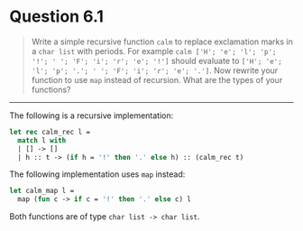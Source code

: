 # Question 6.1

> Write a simple recursive function `calm` to replace exclamation marks in a `char list` with periods.
> For example `calm ['H'; 'e'; 'l'; 'p'; '!'; ' '; 'F'; 'i'; 'r'; 'e'; '!']` should evaluate to `['H'; 'e'; 'l'; 'p'; '.'; ' '; 'F'; 'i'; 'r'; 'e'; '.']`.
> Now rewrite your function to use `map` instead of recursion.
> What are the types of your functions?

---

The following is a recursive implementation:
```ocaml
let rec calm_rec l =
  match l with
  | [] -> []
  | h :: t -> (if h = '!' then '.' else h) :: (calm_rec t)
```

The following implementation uses `map` instead:
```ocaml
let calm_map l =
  map (fun c -> if c = '!' then '.' else c) l
```

Both functions are of type `char list -> char list`.

